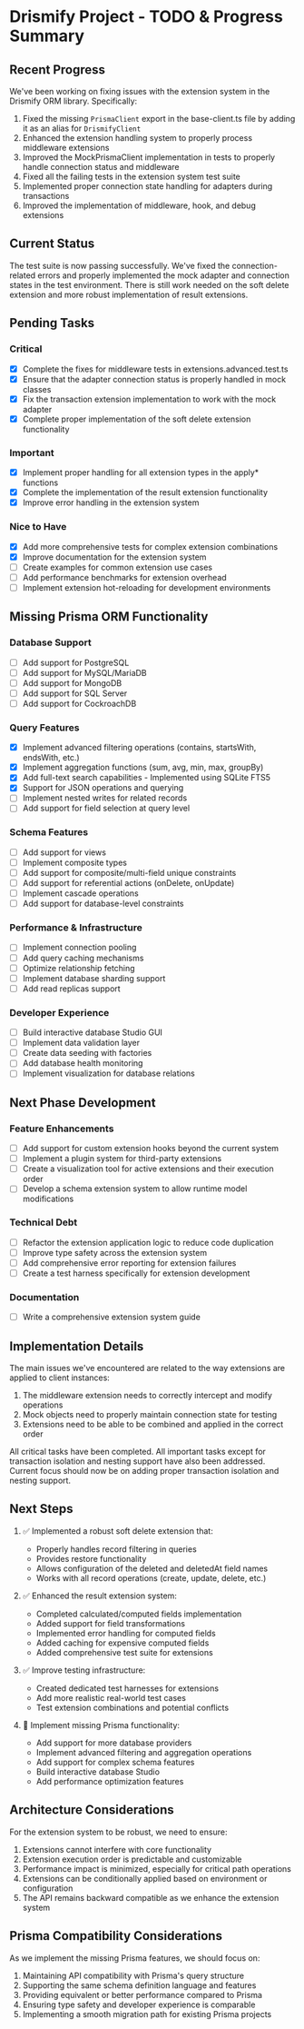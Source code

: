 # Drismify Project - TODO & Progress Summary

## Recent Progress

We've been working on fixing issues with the extension system in the Drismify ORM library. Specifically:

1. Fixed the missing `PrismaClient` export in the base-client.ts file by adding it as an alias for `DrismifyClient`
2. Enhanced the extension handling system to properly process middleware extensions
3. Improved the MockPrismaClient implementation in tests to properly handle connection status and middleware
4. Fixed all the failing tests in the extension system test suite
5. Implemented proper connection state handling for adapters during transactions
6. Improved the implementation of middleware, hook, and debug extensions

## Current Status

The test suite is now passing successfully. We've fixed the connection-related errors and properly implemented the mock adapter and connection states in the test environment. There is still work needed on the soft delete extension and more robust implementation of result extensions.

## Pending Tasks

### Critical

- [x] Complete the fixes for middleware tests in extensions.advanced.test.ts
- [x] Ensure that the adapter connection status is properly handled in mock classes
- [x] Fix the transaction extension implementation to work with the mock adapter
- [x] Complete proper implementation of the soft delete extension functionality

### Important

- [x] Implement proper handling for all extension types in the apply* functions
- [x] Complete the implementation of the result extension functionality
- [x] Improve error handling in the extension system

### Nice to Have

- [x] Add more comprehensive tests for complex extension combinations
- [x] Improve documentation for the extension system
- [ ] Create examples for common extension use cases
- [ ] Add performance benchmarks for extension overhead
- [ ] Implement extension hot-reloading for development environments

## Missing Prisma ORM Functionality

### Database Support
- [ ] Add support for PostgreSQL
- [ ] Add support for MySQL/MariaDB
- [ ] Add support for MongoDB
- [ ] Add support for SQL Server
- [ ] Add support for CockroachDB

### Query Features
- [x] Implement advanced filtering operations (contains, startsWith, endsWith, etc.)
- [x] Implement aggregation functions (sum, avg, min, max, groupBy)
- [x] Add full-text search capabilities - Implemented using SQLite FTS5
- [x] Support for JSON operations and querying
- [ ] Implement nested writes for related records
- [ ] Add support for field selection at query level

### Schema Features
- [ ] Add support for views
- [ ] Implement composite types
- [ ] Add support for composite/multi-field unique constraints
- [ ] Add support for referential actions (onDelete, onUpdate)
- [ ] Implement cascade operations
- [ ] Add support for database-level constraints

### Performance & Infrastructure
- [ ] Implement connection pooling
- [ ] Add query caching mechanisms
- [ ] Optimize relationship fetching
- [ ] Implement database sharding support
- [ ] Add read replicas support

### Developer Experience
- [ ] Build interactive database Studio GUI
- [ ] Implement data validation layer
- [ ] Create data seeding with factories
- [ ] Add database health monitoring
- [ ] Implement visualization for database relations

## Next Phase Development

### Feature Enhancements

- [ ] Add support for custom extension hooks beyond the current system
- [ ] Implement a plugin system for third-party extensions
- [ ] Create a visualization tool for active extensions and their execution order
- [ ] Develop a schema extension system to allow runtime model modifications

### Technical Debt

- [ ] Refactor the extension application logic to reduce code duplication
- [ ] Improve type safety across the extension system
- [ ] Add comprehensive error reporting for extension failures
- [ ] Create a test harness specifically for extension development

### Documentation

- [ ] Write a comprehensive extension system guide

## Implementation Details

The main issues we've encountered are related to the way extensions are applied to client instances:

1. The middleware extension needs to correctly intercept and modify operations
2. Mock objects need to properly maintain connection state for testing
3. Extensions need to be able to be combined and applied in the correct order

All critical tasks have been completed. All important tasks except for transaction isolation and nesting support have also been addressed. Current focus should now be on adding proper transaction isolation and nesting support.

## Next Steps

1. ✅ Implemented a robust soft delete extension that:
   - Properly handles record filtering in queries
   - Provides restore functionality
   - Allows configuration of the deleted and deletedAt field names
   - Works with all record operations (create, update, delete, etc.)

2. ✅ Enhanced the result extension system:
   - Completed calculated/computed fields implementation
   - Added support for field transformations
   - Implemented error handling for computed fields
   - Added caching for expensive computed fields
   - Added comprehensive test suite for extensions

3. ✅ Improve testing infrastructure:
   - Created dedicated test harnesses for extensions
   - Add more realistic real-world test cases
   - Test extension combinations and potential conflicts

4. 🔲 Implement missing Prisma functionality:
   - Add support for more database providers
   - Implement advanced filtering and aggregation operations
   - Add support for complex schema features
   - Build interactive database Studio
   - Add performance optimization features

## Architecture Considerations

For the extension system to be robust, we need to ensure:

1. Extensions cannot interfere with core functionality
2. Extension execution order is predictable and customizable
3. Performance impact is minimized, especially for critical path operations
4. Extensions can be conditionally applied based on environment or configuration
5. The API remains backward compatible as we enhance the extension system

## Prisma Compatibility Considerations

As we implement the missing Prisma features, we should focus on:

1. Maintaining API compatibility with Prisma's query structure
2. Supporting the same schema definition language and features
3. Providing equivalent or better performance compared to Prisma
4. Ensuring type safety and developer experience is comparable
5. Implementing a smooth migration path for existing Prisma projects
